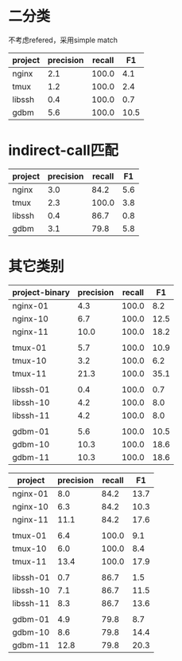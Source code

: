 
# 二分类

不考虑refered，采用simple match

| project | precision | recall | F1 |
| ---- | ---- | ---- | ---- |
| nginx | 2.1 | 100.0 | 4.1 |
| tmux | 1.2 | 100.0 | 2.4 |
| libssh | 0.4 | 100.0 | 0.7 |
| gdbm | 5.6 | 100.0 | 10.5 |

# indirect-call匹配

| project | precision | recall | F1 |
| ---- | ---- | ---- | ---- |
| nginx | 3.0 | 84.2 | 5.6 |
| tmux | 2.3 | 100.0 | 3.8 |
| libssh | 0.4 | 86.7 | 0.8 |
| gdbm | 3.1 | 79.8 | 5.8 |

# 其它类别

| project-binary | precision | recall | F1 |
| ---- | ---- | ---- | ---- |
| nginx-01 | 4.3 | 100.0 | 8.2 |
| nginx-10 | 6.7 | 100.0 | 12.5 |
| nginx-11 | 10.0 | 100.0 | 18.2 |
| <SEP> | <SEP> | <SEP> | <SEP> |
| tmux-01 | 5.7 | 100.0 | 10.9 |
| tmux-10 | 3.2 | 100.0 | 6.2 |
| tmux-11 | 21.3 | 100.0 | 35.1 |
| <SEP> | <SEP> | <SEP> | <SEP> |
| libssh-01 | 0.4 | 100.0 | 0.7 |
| libssh-10 | 4.2 | 100.0 | 8.0 |
| libssh-11 | 4.2 | 100.0 | 8.0 |
| <SEP> | <SEP> | <SEP> | <SEP> |
| gdbm-01 | 5.6 | 100.0 | 10.5 |
| gdbm-10 | 10.3 | 100.0 | 18.6 |
| gdbm-11 | 10.3 | 100.0 | 18.6 |


| project | precision | recall | F1 |
| ---- | ---- | ---- | ---- |
| nginx-01 | 8.0 | 84.2 | 13.7 |
| nginx-10 | 6.3 | 84.2 | 10.3 |
| nginx-11 | 11.1 | 84.2 | 17.6 |
| <SEP> | <SEP> | <SEP> | <SEP> |
| tmux-01 | 6.4 | 100.0 | 9.1 |
| tmux-10 | 6.0 | 100.0 | 8.4 |
| tmux-11 | 13.4 | 100.0 | 17.9 |
| <SEP> | <SEP> | <SEP> | <SEP> |
| libssh-01 | 0.7 | 86.7 | 1.5 |
| libssh-10 | 7.1 | 86.7 | 11.5 |
| libssh-11 | 8.3 | 86.7 | 13.6 |
| <SEP> | <SEP> | <SEP> | <SEP> |
| gdbm-01 | 4.9 | 79.8 | 8.7 |
| gdbm-10 | 8.6 | 79.8 | 14.4 |
| gdbm-11 | 12.8 | 79.8 | 20.3 |